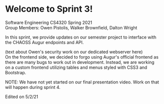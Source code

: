 # Welcome to Sprint 3!  
Software Engineering CS4320 Spring 2021  
Group Members: Owen Pistolis, Walker Brownfield, Dalton Wright  

In this sprint, we provide updates on our semester project to interface with the CHAOSS Augur endpoints and API.  

(text about Owen's security work on our dedicated webserver here)  
On the frontend side, we decided to forgo using Augur's official frontend as there are many bugs to work out in development. Instead, we are working on a custom frontend utilizing tables and menus styled with CSS3 and Bootstrap.  

NOTE: We have not yet started on our final presentation video. Work on that will happen during sprint 4.  

Edited on 5/2/21
